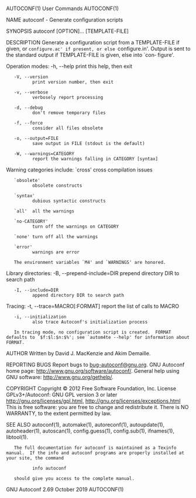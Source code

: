AUTOCONF(1)                                                                                     User Commands                                                                                     AUTOCONF(1)

NAME
       autoconf - Generate configuration scripts

SYNOPSIS
       autoconf [OPTION]... [TEMPLATE-FILE]

DESCRIPTION
       Generate a configuration script from a TEMPLATE-FILE if given, or `configure.ac' if present, or else `configure.in'.  Output is sent to the standard output if TEMPLATE-FILE is given, else into `con‐
       figure'.

   Operation modes:
       -h, --help
              print this help, then exit

       -V, --version
              print version number, then exit

       -v, --verbose
              verbosely report processing

       -d, --debug
              don't remove temporary files

       -f, --force
              consider all files obsolete

       -o, --output=FILE
              save output in FILE (stdout is the default)

       -W, --warnings=CATEGORY
              report the warnings falling in CATEGORY [syntax]

   Warning categories include:
       `cross'
              cross compilation issues

       `obsolete'
              obsolete constructs

       `syntax'
              dubious syntactic constructs

       `all'  all the warnings

       `no-CATEGORY'
              turn off the warnings on CATEGORY

       `none' turn off all the warnings

       `error'
              warnings are error

       The environment variables `M4' and `WARNINGS' are honored.

   Library directories:
       -B, --prepend-include=DIR
              prepend directory DIR to search path

       -I, --include=DIR
              append directory DIR to search path

   Tracing:
       -t, --trace=MACRO[:FORMAT]
              report the list of calls to MACRO

       -i, --initialization
              also trace Autoconf's initialization process

       In tracing mode, no configuration script is created.  FORMAT defaults to `$f:$l:$n:$%'; see `autom4te --help' for information about FORMAT.

AUTHOR
       Written by David J. MacKenzie and Akim Demaille.

REPORTING BUGS
       Report bugs to <bug-autoconf@gnu.org>.
       GNU Autoconf home page: <http://www.gnu.org/software/autoconf/>.
       General help using GNU software: <http://www.gnu.org/gethelp/>.

COPYRIGHT
       Copyright © 2012 Free Software Foundation, Inc.  License GPLv3+/Autoconf: GNU GPL version 3 or later <http://gnu.org/licenses/gpl.html>, <http://gnu.org/licenses/exceptions.html>
       This is free software: you are free to change and redistribute it.  There is NO WARRANTY, to the extent permitted by law.

SEE ALSO
       autoconf(1), automake(1), autoreconf(1), autoupdate(1), autoheader(1), autoscan(1), config.guess(1), config.sub(1), ifnames(1), libtool(1).

       The full documentation for autoconf is maintained as a Texinfo manual.  If the info and autoconf programs are properly installed at your site, the command

              info autoconf

       should give you access to the complete manual.

GNU Autoconf 2.69                                                                                October 2019                                                                                     AUTOCONF(1)
